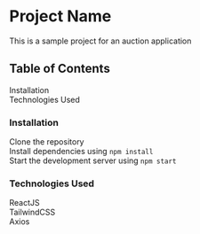 # Project Name

This is a sample project for an auction application
## Table of Contents

Installation  
Technologies Used

### Installation

Clone the repository  
Install dependencies using `npm install`  
Start the development server using `npm start`

### Technologies Used

ReactJS  
TailwindCSS  
Axios
